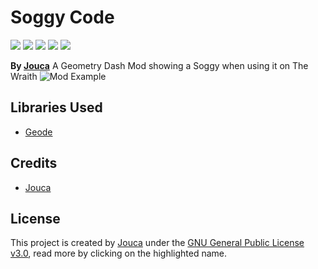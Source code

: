 # Soggy Code

<img src="https://img.shields.io/github/downloads/Jouca/Soggy-Code/total?style=for-the-badge" style="text-align: center;"></img>
<img src="https://img.shields.io/github/last-commit/Jouca/Soggy-Code?display_timestamp=committer&style=for-the-badge&color=ffA500" style="text-align: center;"></img>
<img src="https://img.shields.io/github/commit-activity/w/Jouca/Soggy-Code?style=for-the-badge" style="text-align: center;"></img>
<img src="https://img.shields.io/github/commits-since/Jouca/Soggy-Code/latest?style=for-the-badge" style="text-align: center;"></img>
<img src="https://img.shields.io/github/created-at/Jouca/Soggy-Code?style=for-the-badge" style="text-align: center;"></img>

**By [Jouca](https://github.com/Jouca)**
A Geometry Dash Mod showing a Soggy when using it on The Wraith
![Mod Example](resources/example.png)

## Libraries Used
- [Geode](https://github.com/geode-sdk/geode)

## Credits
* [Jouca](https://twitter.com/JoucaJouca)

## License
This project is created by [Jouca](https://github.com/Jouca) under the [GNU General Public License v3.0](https://choosealicense.com/licenses/gpl-3.0/), read more by clicking on the highlighted name.
